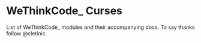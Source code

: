 # WeThinkCode_ Curses
List of WeThinkCode_ modules and their accompanying docs. To say thanks follow @cletinic.
